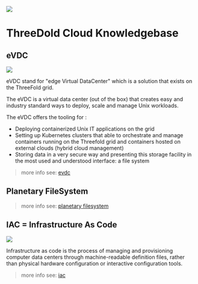 ![](img/vdc_node.png)

# ThreeDold Cloud Knowledgebase

## eVDC

![](img/vdc.png)

eVDC stand for "edge Virtual DataCenter" which is a solution that exists on the ThreeFold grid.

The eVDC is a virtual data center (out of the box) that creates easy and industry standard ways to deploy, scale and manage Unix workloads.

The eVDC offers the tooling for :

- Deploying containerized Unix IT applications on the grid
- Setting up Kubernetes clusters that able to orchestrate and manage containers running on the Threefold grid and containers hosted on external clouds (hybrid cloud management)
- Storing data in a very secure way and presenting this storage facility in the most used and understood interface: a file system

[](./img/vdc-3bot.png)

> more info see: [evdc](evdc)

## Planetary FileSystem

> more info see: [planetary filesystem](planetfs)

## IAC = Infrastructure As Code

![](img/iac_intro.png)

Infrastructure as code is the process of managing and provisioning computer data centers through machine-readable definition files, rather than physical hardware configuration or interactive configuration tools.

> more info see: [iac](iac)
